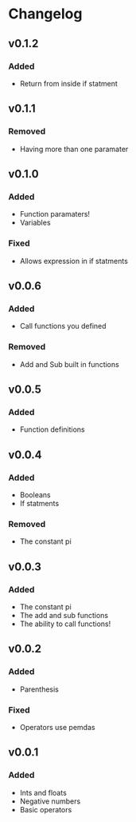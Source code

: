 # Changelog

## v0.1.2

### Added

- Return from inside if statment

## v0.1.1

### Removed

- Having more than one paramater

## v0.1.0

### Added

- Function paramaters!
- Variables

### Fixed

- Allows expression in if statments

## v0.0.6

### Added

- Call functions you defined

### Removed

- Add and Sub built in functions

## v0.0.5

### Added

- Function definitions

## v0.0.4

### Added

- Booleans
- If statments

### Removed

- The constant pi

## v0.0.3

### Added

- The constant pi
- The add and sub functions
- The ability to call functions!

## v0.0.2

### Added

- Parenthesis

### Fixed

- Operators use pemdas

## v0.0.1

### Added

- Ints and floats
- Negative numbers
- Basic operators
